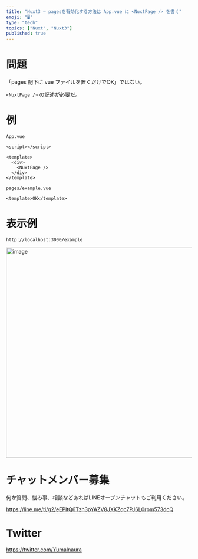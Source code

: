 ```yaml
---
title: "Nuxt3 – pagesを有効化する方法は App.vue に <NuxtPage /> を書く"
emoji: "🖥"
type: "tech"
topics: ["Nuxt", "Nuxt3"]
published: true
---
```


# 問題

「pages 配下に vue ファイルを置くだけでOK」ではない。

`<NuxtPage />` の記述が必要だ。


# 例

`App.vue`

```vue
<script></script>

<template>
  <div>
    <NuxtPage />
  </div>
</template>
```

`pages/example.vue`

```vue
<template>OK</template>
```


# 表示例

`http://localhost:3000/example`

<img width="570" alt="image" src="https://github.com/YumaInaura/YumaInaura/assets/13635059/cff64970-564a-465d-baee-3dd759bf4d3e">


# チャットメンバー募集


何か質問、悩み事、相談などあればLINEオープンチャットもご利用ください。

https://line.me/ti/g2/eEPltQ6Tzh3pYAZV8JXKZqc7PJ6L0rpm573dcQ


# Twitter

https://twitter.com/YumaInaura

